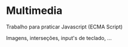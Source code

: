 # Multimedia
 
Trabalho para praticar Javascript (ECMA Script)

Imagens, interseções, input's de teclado, ...
